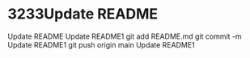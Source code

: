 # 3233Update README
Update README
Update README1
git
add
README.md
git
commit
-m
Update README1
git
push
origin
main
Update README1
